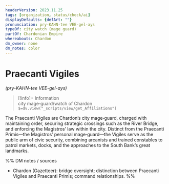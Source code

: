 ```yaml
---
headerVersion: 2023.11.25
tags: [organization, status/check/ai]
displayDefaults: {defArt: ""}
pronunciation: pry-KAHN-tee VEE-gel-ays
typeOf: city watch (mage guard)
partOf: Chardonian Empire
whereabouts: Chardon
dm_owner: none
dm_notes: color
---
```

# Praecanti Vigiles
*(pry-KAHN-tee VEE-gel-ays)*
>[!info]+ Information  
> city mage‑guard/watch of Chardon  
> `$=dv.view("_scripts/view/get_Affiliations")`

The Praecanti Vigiles are Chardon’s city mage‑guard, charged with maintaining order, securing strategic crossings such as the River Bridge, and enforcing the Magistros’ law within the city. Distinct from the Praecanti Primis—the Magistros’ personal mage‑guard—the Vigiles serve as the public arm of civic security, combining arcanists and trained constables to patrol markets, docks, and the approaches to the South Bank’s great landmarks.

%%
DM notes / sources
- Chardon (Gazetteer): bridge oversight; distinction between Praecanti Vigiles and Praecanti Primis; command relationships.
%%
